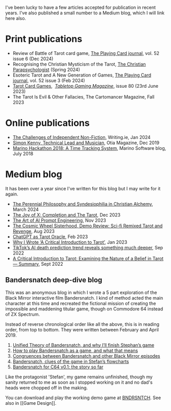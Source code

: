 I've been lucky to have a few articles accepted for publication in recent years. I've also published a small number to a Medium blog, which I will link here also.

# Print publications

- Review of Battle of Tarot card game, [The Playing Card journal](https://www.i-p-c-s.org/wp/home-2/), vol. 52 issue 6 (Dec 2024)
- Recognising the Christian Mysticism of the Tarot, [The Christian Parapsychologist](https://www.churchesfellowship.co.uk/cp) (Spring 2024)
- Esoteric Tarot and A New Generation of Games, [The Playing Card journal](https://www.i-p-c-s.org/wp/home-2/), vol. 52 issue 3 (Feb 2024)
- [Tarot Card Games](https://pocketmags.com/eu/tabletop-gaming-magazine/july-2023-80/articles/1328659/tarot-card-game),  _[Tabletop Gaming Magazine](https://www.tabletopgaming.co.uk/)_, issue 80 (23rd June 2023)
- The Tarot Is Evil & Other Fallacies, The Cartomancer Magazine, Fall 2023

# Online publications

* [The Challenges of Independent Non-Fiction](https://www.writing.ie/tell-your-own-story/the-challenges-of-independent-non-fiction-by-simon-kenny/), Writing.ie, Jan 2024
* [Simon Kenny, Technical Lead and Musician](https://otia.io/2019/12/06/simon-kenny-technical-lead-and-musician/), Otia Magazine, Dec 2019
* [Marino Hackathon 2018: A Time Tracking System](https://www.marinosoftware.com/insights/marino-hackathon-2018), Marino Software blog, July 2018

# Medium blog

It has been over a year since I've written for this blog but I may write for it again.

* [The Perennial Philosophy and Syndesiophilia in Christian Alchemy](https://medium.com/@skenwrites/the-perennial-philosophy-and-syndesiophilia-in-christian-alchemy-601e16b8d9f7), March 2024
* [The Joy of X: Completion and The Tarot](https://medium.com/@skenwrites/the-joy-of-x-completion-and-the-tarot-fd3b1e47d2e2), Dec 2023
* [The Art of AI Prompt Engineering](https://medium.com/@skenwrites/the-art-of-ai-prompt-engineering-dd4f23138f7a), Nov 2023
* [The Cosmic Wheel Sisterhood, Demo Review: Sci-fi Remixed Tarot and Revenge](https://medium.com/@skenwrites/the-cosmic-wheel-sisterhood-review-sci-fi-remixed-tarot-and-revenge-7bb14151c419), Aug 2023
* [ChatGPT as Tarot Oracle](https://medium.com/@skenwrites/chatgpt-as-tarot-oracle-1404ef9d200c), Feb 2023
* [Why I Wrote ‘A Critical Introduction to Tarot’](https://medium.com/@skenwrites/why-i-wrote-a-critical-introduction-to-tarot-f2f507c7e7fa), Jan 2023
* [TikTok’s AI death prediction trend reveals something much deeper](https://medium.com/@skenwrites/tiktok-ai-death-prediction-trend-reveals-something-much-deeper-e4c0e1f25215), Sep 2022
* [A Critical Introduction to Tarot: Examining the Nature of a Belief in Tarot — Summary](https://medium.com/@skenwrites/a-critical-introduction-to-tarot-examining-the-nature-of-a-belief-in-tarot-summary-348e636b0ef1), Sept 2022

## Bandersnatch deep-dive blog

This was an anonymous blog in which I wrote a 5 part exploration of the Black Mirror interactive film Bandersnatch. I kind of method acted the main character at this time and recreated the fictional mission of creating the impossible and maddening titular game, though on Commodore 64 instead of ZX Spectrum.

Instead of reverse chronological order like all the above, this is in reading order, from top to bottom. They were written between February and April 2019.

1. [Unified Theory of Bandersnatch, and why I’ll finish Stephan’s game](https://medium.com/@marshan/unified-theory-of-bandersnatch-and-why-ill-finish-stephan-s-game-5e3253973e34)
2. [How to play Bandersnatch as a game, and what that means](https://medium.com/@marshan/how-to-play-bandersnatch-as-a-game-and-what-that-means-ebf47c6d4b7f)
3. [Congruences between Bandersnatch and other Black Mirror episodes](https://medium.com/@marshan/congruences-between-bandersnatch-and-other-black-mirror-episodes-363f87bc4dd5)
4. [Bandersnatch, clues of the game in Stefan’s flowcharts](https://medium.com/@marshan/bandersnatch-clues-of-the-game-in-stefans-flowcharts-97b01234f9c2)
5. [Bandersnatch for C64 v0.1: the story so far](https://medium.com/@marshan/bandersnatch-for-c64-v0-1-the-story-so-far-985287305055)

Like the protagonist 'Stefan', my game remains unfinished, though my sanity returned to me as soon as I stopped working on it and no dad's heads were chopped off in the making.

You can download and play the working demo game at [BNDRSNTCH](https://github.com/digithree/bndrsntch). See also in [[Game Design]].